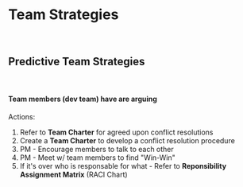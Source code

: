 # Team Strategies

<br>

## Predictive Team Strategies

<br>

#### Team members (dev team) have are arguing

Actions:

1. Refer to **Team Charter** for agreed upon conflict resolutions
1. Create a **Team Charter** to develop a conflict resolution procedure
1. PM - Encourage members to talk to each other
1. PM - Meet w/ team members to find "Win-Win"
1. If it's over who is responsable for what - Refer to **Reponsibility Assignment Matrix** (RACI Chart)
